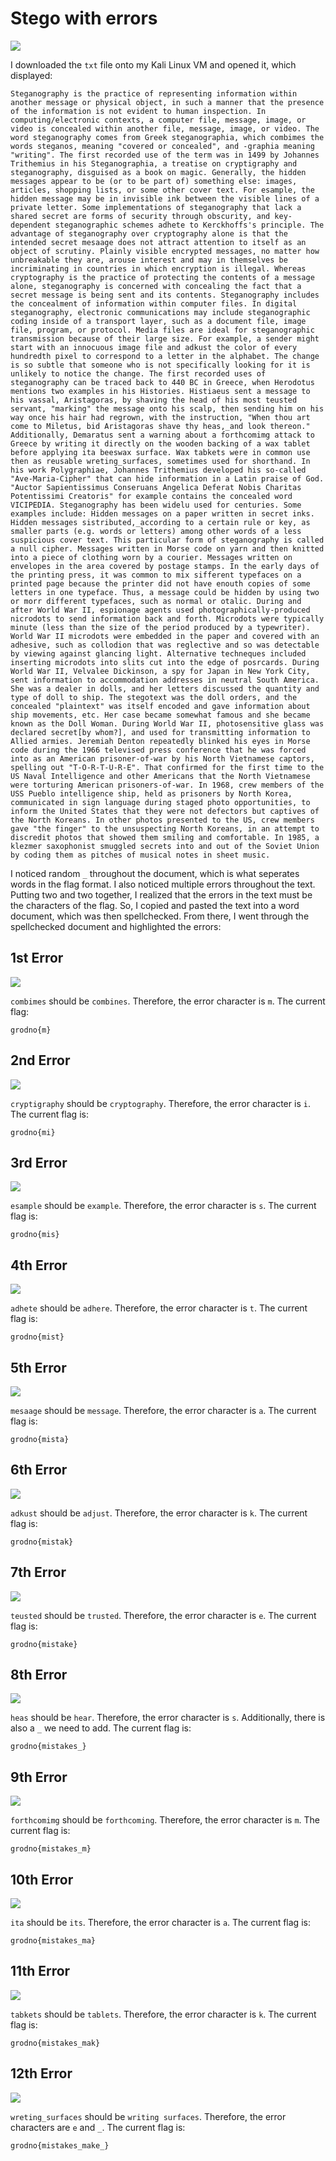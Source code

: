 # Stego with errors

![](../images/stego-with-errors-part-1.png)

I downloaded the `txt` file onto my Kali Linux VM and opened it, which displayed:

`Steganography is the practice of representing information within another message or physical object, in such a manner that the presence of the information is not evident to human inspection. In computing/electronic contexts, a computer file, message, image, or video is concealed within another file, message, image, or video. The word steganography comes from Greek steganographia, which combimes the words steganos, meaning "covered or concealed", and -graphia meaning "writing".
The first recorded use of the term was in 1499 by Johannes Trithemius in his Steganographia, a treatise on cryptigraphy and steganography, disguised as a book on magic. Generally, the hidden messages appear to be (or to be part of) something else: images, articles, shopping lists, or some other cover text. For esample, the hidden message may be in invisible ink between the visible lines of a private letter. Some implementations of steganography that lack a shared secret are forms of security through obscurity, and key-dependent steganographic schemes adhete to Kerckhoffs's principle.
The advantage of steganography over cryptography alone is that the intended secret mesaage does not attract attention to itself as an object of scrutiny. Plainly visible encrypted messages, no matter how unbreakable they are, arouse interest and may in themselves be incriminating in countries in which encryption is illegal.
Whereas cryptography is the practice of protecting the contents of a message alone, steganography is concerned with concealing the fact that a secret message is being sent and its contents.
Steganography includes the concealment of information within computer files. In digital steganography, electronic communications may include steganographic coding inside of a transport layer, such as a document file, image file, program, or protocol. Media files are ideal for steganographic transmission because of their large size. For example, a sender might start with an innocuous image file and adkust the color of every hundredth pixel to correspond to a letter in the alphabet. The change is so subtle that someone who is not specifically looking for it is unlikely to notice the change.
The first recorded uses of steganography can be traced back to 440 BC in Greece, when Herodotus mentions two examples in his Histories. Histiaeus sent a message to his vassal, Aristagoras, by shaving the head of his most teusted servant, "marking" the message onto his scalp, then sending him on his way once his hair had regrown, with the instruction, "When thou art come to Miletus, bid Aristagoras shave thy heas,_and look thereon." Additionally, Demaratus sent a warning about a forthcomimg attack to Greece by writing it directly on the wooden backing of a wax tablet before applying ita beeswax surface. Wax tabkets were in common use then as reusable wreting_surfaces, sometimes used for shorthand.
In his work Polygraphiae, Johannes Trithemius developed his so-called "Ave-Maria-Cipher" that can hide information in a Latin praise of God. "Auctor Sapientissimus Conseruans Angelica Deferat Nobis Charitas Potentissimi Creatoris" for example contains the concealed word VICIPEDIA.
Steganography has been widelu used for centuries. Some examples include:
Hidden messages on a paper written in secret inks.
Hidden messages sistributed,_according to a certain rule or key, as smaller parts (e.g. words or letters) among other words of a less suspicious cover text. This particular form of steganography is called a null cipher.
Messages written in Morse code on yarn and then knitted into a piece of clothing worn by a courier.
Messages written on envelopes in the area covered by postage stamps.
In the early days of the printing press, it was common to mix sifferent typefaces on a printed page because the printer did not have enouth copies of some letters in one typeface. Thus, a message could be hidden by using two or morr different typefaces, such as normal or otalic.
During and after World War II, espionage agents used photographically-produced nicrodots to send information back and forth. Microdots were typically minute (less than the size of the period produced by a typewriter). World War II microdots were embedded in the paper and covered with an adhesive, such as collodion that was reglective and so was detectable by viewing against glancing light. Alternative techneques included inserting microdots into slits cut into the edge of posrcards.
During World War II, Velvalee Dickinson, a spy for Japan in New York City, sent information to accommodation addresses in neutral South America. She was a dealer in dolls, and her letters discussed the quantity and type of doll to ship. The stegotext was the doll orders, and the concealed "plaintext" was itself encoded and gave information about ship movements, etc. Her case became somewhat famous and she became known as the Doll Woman.
During World War II, photosensitive glass was declared secret[by whom?], and used for transmitting information to Allied armies.
Jeremiah Denton repeatedly blinked his eyes in Morse code during the 1966 televised press conference that he was forced into as an American prisoner-of-war by his North Vietnamese captors, spelling out "T-O-R-T-U-R-E". That confirmed for the first time to the US Naval Intelligence and other Americans that the North Vietnamese were torturing American prisoners-of-war.
In 1968, crew members of the USS Pueblo intelligence ship, held as prisoners by North Korea, communicated in sign language during staged photo opportunities, to inform the United States that they were not defectors but captives of the North Koreans. In other photos presented to the US, crew members gave "the finger" to the unsuspecting North Koreans, in an attempt to discredit photos that showed them smiling and comfortable.
In 1985, a klezmer saxophonist smuggled secrets into and out of the Soviet Union by coding them as pitches of musical notes in sheet music.`

I noticed random `_` throughout the document, which is what seperates words in the flag format. I also noticed multiple errors throughout the text. Putting two and two together, I realized that the errors in the text must be the characters of the flag. So, I copied and pasted the text into a word document, which was then spellchecked. From there, I went through the spellchecked document and highlighted the errors:

## 1st Error

![](../images/stego-with-errors-part-2.png)

`combimes` should be `combines`. Therefore, the error character is `m`. The current flag:

`grodno{m}`

## 2nd Error

![](../images/stego-with-errors-part-3.png)

`cryptigraphy` should be `cryptography`. Therefore, the error character is `i`. The current flag is:

`grodno{mi}`

## 3rd Error

![](../images/stego-with-errors-part-4.png)

`esample` should be `example`. Therefore, the error character is `s`. The current flag is:

`grodno{mis}`

## 4th Error

![](../images/stego-with-errors-part-5.png)

`adhete` should be `adhere`. Therefore, the error character is `t`. The current flag is:

`grodno{mist}`

## 5th Error

![](../images/stego-with-errors-part-6.png)

`mesaage` should be `message`. Therefore, the error character is `a`. The current flag is:

`grodno{mista}`

## 6th Error

![](../images/stego-with-errors-part-7.png)

`adkust` should be `adjust`. Therefore, the error character is `k`. The current flag is:

`grodno{mistak}`

## 7th Error

![](../images/stego-with-errors-part-8.png)

`teusted` should be `trusted`. Therefore, the error character is `e`. The current flag is:

`grodno{mistake}`

## 8th Error

![](../images/stego-with-errors-part-9.png)

`heas` should be `hear`. Therefore, the error character is `s`. Additionally, there is also a `_` we need to add. The current flag is:

`grodno{mistakes_}`

## 9th Error

![](../images/stego-with-errors-part-10.png)

`forthcomimg` should be `forthcoming`. Therefore, the error character is `m`. The current flag is:

`grodno{mistakes_m}`

## 10th Error

![](../images/stego-with-errors-part-11.png)

`ita` should be `its`. Therefore, the error character is `a`. The current flag is:

`grodno{mistakes_ma}`

## 11th Error

![](../images/stego-with-errors-part-12.png)

`tabkets` should be `tablets`. Therefore, the error character is `k`. The current flag is:

`grodno{mistakes_mak}`

## 12th Error

![](../images/stego-with-errors-part-13.png)

`wreting_surfaces` should be `writing surfaces`. Therefore, the error characters are `e` and `_`. The current flag is:

`grodno{mistakes_make_}`

##






